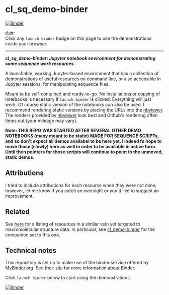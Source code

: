 # cl_sq_demo-binder

[![Binder](https://mybinder.org/badge_logo.svg)](https://mybinder.org/v2/gh/fomightez/cl_sq_demo-binder/master?filepath=index.ipynb)


*tl;dr:*  
Click any `launch binder` badge on this page to use the demonstrations inside your browser.

------


***cl_sq_demo-binder:  Jupyter notebook environment for demonstrating some sequence work resources.***

A launchable, working Jupyter-based environment that has a collection of demonstrations of useful resources on command line, or also accessible in Jupyter sessions, for manipulating sequence files.

Meant to be self-contained and ready-to-go. No installations or copying of notebooks is necessary if `launch binder` is clicked. Everything will just work. Of course static version of the notebooks can also be used. I recommend rendering static versions by placing the URLs into the [nbviewer](https://nbviewer.jupyter.org/). The renders provided by [nbviewer](https://nbviewer.jupyter.org/) look best and Github's rendering often times out (your mileage may vary).

**Note: THIS REPO WAS STARTED AFTER SEVERAL OTHER DEMO NOTEBOOKS (many meant to be static) MADE FOR SEQUENCE SCRIPTs, and so don't expect all demos availabel to be here yet. I indeed fo hope to move those (slowly) here as well in order to be available in active form. Until then pointers for those scripts will continue to point to the unmoved, static demos.**


## Attributions

I tried to include attributions for each resource when they were not mine; however, let me know if you catch an oversight or you'd like to suggest an improvement.

## Related

See [here](https://github.com/fomightez/structurework#related-binderized-utilities) for a listing of resources in a similar vein yet targeted to macromolecular structure data. In particular, see [cl_demo-binder](https://github.com/fomightez/cl_demo-binder) for the companion set to this one.

## Technical notes

This repository is set up to make use of the binder service offered by [MyBinder.org](https://mybinder.org/). See their site for more information about Binder.


Click `launch binder` below to start using the demonstrations.

[![Binder](https://mybinder.org/badge_logo.svg)](https://mybinder.org/v2/gh/fomightez/cl_sq_demo-binder/master?filepath=index.ipynb)
